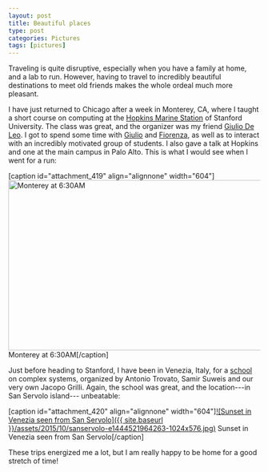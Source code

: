 ```yaml
---
layout: post
title: Beautiful places
type: post
categories: Pictures
tags: [pictures]
---
```


<p>Traveling is quite disruptive, especially when you have a family at home, and a lab to run. However, having to travel to incredibly beautiful destinations to meet old friends makes the whole ordeal much more pleasant.</p>
<p>I have just returned to Chicago after a week in Monterey, CA, where I taught a short course on computing at the <a href="http://hopkinsmarinestation.stanford.edu/">Hopkins Marine Station</a> of Stanford University. The class was great, and the organizer was my friend <a href="https://sites.stanford.edu/deleolab/">Giulio De Leo</a>. I got to spend some time with <a href="https://sites.stanford.edu/deleolab/">Giulio</a> and <a href="http://micheli.stanford.edu/micheli.html">Fiorenza</a>, as well as to interact with an incredibly motivated group of students. I also gave a talk at Hopkins and one at the main campus in Palo Alto. This is what I would see when I went for a run:</p>
<p>[caption id="attachment_419" align="alignnone" width="604"]<a href="http://allesinalab.uchicago.edu/wp-content/uploads/2015/10/monterey.jpg"><img class="size-large wp-image-419" src="{{ site.baseurl }}/assets/2015/10/monterey-1024x576.jpg" alt="Monterey at 6:30AM" width="604" height="340" /></a> Monterey at 6:30AM[/caption]</p>
<p>Just before heading to Stanford, I have been in Venezia, Italy, for a <a href="http://www.pd.infn.it/~maritan/SanServolo/">school</a> on complex systems, organized by Antonio Trovato, Samir Suweis and our very own Jacopo Grilli. Again, the school was great, and the location---in San Servolo island---
unbeatable:

[caption id="attachment\_420" align="alignnone" width="604"][![Sunset in Venezia seen from San Servolo]({{ site.baseurl }}/assets/2015/10/sanservolo-e1444521964263-1024x576.jpg)](http://allesinalab.uchicago.edu/wp-content/uploads/2015/10/sanservolo-e1444521964263.jpg) Sunset in Venezia seen from San Servolo[/caption]

These trips energized me a lot, but I am really happy to be home for a good stretch of time!

